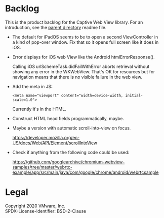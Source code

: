 Backlog
=======
This is the product backlog for the Captive Web View library. For an
introduction, see the [parent directory](/../) readme file.

-   The default for iPadOS seems to be to open a second ViewController in a kind
    of pop-over window. Fix that so it opens full screen like it does in iOS.

-   Error displays for iOS web View like the Android htmlErrorResponse().

    Calling iOS urlSchemeTask.didFailWithError aborts retrieval without showing
    any error in the WKWebView. That's OK for resources but for navigation means
    that there is no visible failure in the web view.

-   Add the meta in JS:

        <meta name="viewport" content="width=device-width, initial-scale=1.0">
    
    Currently it's in the HTML.

-   Construct HTML head fields programmatically, maybe.

-   Maybe a version with automatic scroll-into-view on focus.

    https://developer.mozilla.org/en-US/docs/Web/API/Element/scrollIntoView

-   Check if anything from the following code could be used:

    https://github.com/googlearchive/chromium-webview-samples/tree/master/webrtc-example/app/src/main/java/com/google/chrome/android/webrtcsample

Legal
=====
Copyright 2020 VMware, Inc.  
SPDX-License-Identifier: BSD-2-Clause

